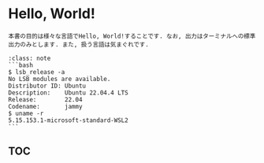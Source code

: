 # Hello, World!

```{caution}
本書の目的は様々な言語でHello, World!することです. なお, 出力はターミナルへの標準出力のみとします. また, 扱う言語は気まぐれです.
```

`````{admonition} Environment
:class: note
```bash
$ lsb_release -a
No LSB modules are available.
Distributor ID: Ubuntu
Description:    Ubuntu 22.04.4 LTS
Release:        22.04
Codename:       jammy
$ uname -r
5.15.153.1-microsoft-standard-WSL2
```
`````

## TOC

```{tableofcontents}

```
